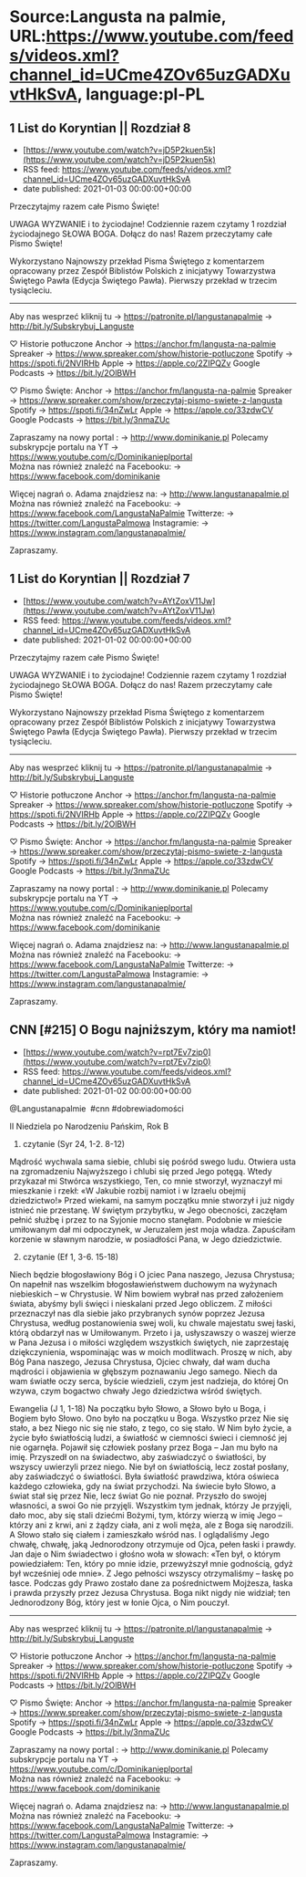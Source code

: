 # Source:Langusta na palmie, URL:https://www.youtube.com/feeds/videos.xml?channel_id=UCme4ZOv65uzGADXuvtHkSvA, language:pl-PL

## 1 List do Koryntian || Rozdział 8
 - [https://www.youtube.com/watch?v=jD5P2kuen5k](https://www.youtube.com/watch?v=jD5P2kuen5k)
 - RSS feed: https://www.youtube.com/feeds/videos.xml?channel_id=UCme4ZOv65uzGADXuvtHkSvA
 - date published: 2021-01-03 00:00:00+00:00

Przeczytajmy razem całe Pismo Święte! 
 
UWAGA WYZWANIE i to życiodajne!
Codziennie razem czytamy 1 rozdział życiodajnego SŁOWA BOGA. 
Dołącz do nas! Razem przeczytamy całe Pismo Święte!

Wykorzystano Najnowszy przekład Pisma Świętego z komentarzem opracowany przez Zespół Biblistów Polskich z inicjatywy Towarzystwa Świętego Pawła (Edycja Świętego Pawła). Pierwszy przekład w trzecim tysiącleciu.
________________________________________

Aby nas wesprzeć kliknij tu 
→ https://patronite.pl/langustanapalmie
→ http://bit.ly/Subskrybuj_Languste

♡ Historie potłuczone
Anchor → https://anchor.fm/langusta-na-palmie
Spreaker → https://www.spreaker.com/show/historie-potluczone
Spotify → https://spoti.fi/2NVIRHb
Apple → https://apple.co/2ZIPQZv
Google Podcasts → https://bit.ly/2OlBWH

♡  Pismo Święte: 
Anchor → https://anchor.fm/langusta-na-palmie
Spreaker → https://www.spreaker.com/show/przeczytaj-pismo-swiete-z-langusta
Spotify →  https://spoti.fi/34nZwLr
Apple →  https://apple.co/33zdwCV
Google Podcasts → https://bit.ly/3nmaZUc

Zapraszamy na nowy portal :
→ http://www.dominikanie.pl
Polecamy subskrypcje portalu na YT
→ https://www.youtube.com/c/Dominikanieplportal  
Można nas również znaleźć na Facebooku: 
→ https://www.facebook.com/dominikanie

Więcej nagrań o. Adama znajdziesz na: 
→ http://www.langustanapalmie.pl
Można nas również znaleźć na Facebooku: 
→ https://www.facebook.com/LangustaNaPalmie
Twitterze: 
→ https://twitter.com/LangustaPalmowa
Instagramie: 
→ https://www.instagram.com/langustanapalmie/

Zapraszamy.

## 1 List do Koryntian || Rozdział 7
 - [https://www.youtube.com/watch?v=AYtZoxV11Jw](https://www.youtube.com/watch?v=AYtZoxV11Jw)
 - RSS feed: https://www.youtube.com/feeds/videos.xml?channel_id=UCme4ZOv65uzGADXuvtHkSvA
 - date published: 2021-01-02 00:00:00+00:00

Przeczytajmy razem całe Pismo Święte! 
 
UWAGA WYZWANIE i to życiodajne!
Codziennie razem czytamy 1 rozdział życiodajnego SŁOWA BOGA. 
Dołącz do nas! Razem przeczytamy całe Pismo Święte!

Wykorzystano Najnowszy przekład Pisma Świętego z komentarzem opracowany przez Zespół Biblistów Polskich z inicjatywy Towarzystwa Świętego Pawła (Edycja Świętego Pawła). Pierwszy przekład w trzecim tysiącleciu.
________________________________________

Aby nas wesprzeć kliknij tu 
→ https://patronite.pl/langustanapalmie
→ http://bit.ly/Subskrybuj_Languste

♡ Historie potłuczone
Anchor → https://anchor.fm/langusta-na-palmie
Spreaker → https://www.spreaker.com/show/historie-potluczone
Spotify → https://spoti.fi/2NVIRHb
Apple → https://apple.co/2ZIPQZv
Google Podcasts → https://bit.ly/2OlBWH

♡  Pismo Święte: 
Anchor → https://anchor.fm/langusta-na-palmie
Spreaker → https://www.spreaker.com/show/przeczytaj-pismo-swiete-z-langusta
Spotify →  https://spoti.fi/34nZwLr
Apple →  https://apple.co/33zdwCV
Google Podcasts → https://bit.ly/3nmaZUc

Zapraszamy na nowy portal :
→ http://www.dominikanie.pl
Polecamy subskrypcje portalu na YT
→ https://www.youtube.com/c/Dominikanieplportal  
Można nas również znaleźć na Facebooku: 
→ https://www.facebook.com/dominikanie

Więcej nagrań o. Adama znajdziesz na: 
→ http://www.langustanapalmie.pl
Można nas również znaleźć na Facebooku: 
→ https://www.facebook.com/LangustaNaPalmie
Twitterze: 
→ https://twitter.com/LangustaPalmowa
Instagramie: 
→ https://www.instagram.com/langustanapalmie/

Zapraszamy.

## CNN [#215] O Bogu najniższym, który ma namiot!
 - [https://www.youtube.com/watch?v=rpt7Ev7zip0](https://www.youtube.com/watch?v=rpt7Ev7zip0)
 - RSS feed: https://www.youtube.com/feeds/videos.xml?channel_id=UCme4ZOv65uzGADXuvtHkSvA
 - date published: 2021-01-02 00:00:00+00:00

@Langustanapalmie ​  #cnn #dobrewiadomości

II Niedziela po Narodzeniu Pańskim, Rok B

1. czytanie (Syr 24, 1-2. 8-12)

Mądrość wychwala sama siebie, chlubi się pośród swego ludu. Otwiera usta na zgromadzeniu Najwyższego i chlubi się przed Jego potęgą.
Wtedy przykazał mi Stwórca wszystkiego, Ten, co mnie stworzył, wyznaczył mi mieszkanie i rzekł: «W Jakubie rozbij namiot i w Izraelu obejmij dziedzictwo!»
Przed wiekami, na samym początku mnie stworzył i już nigdy istnieć nie przestanę.
W świętym przybytku, w Jego obecności, zaczęłam pełnić służbę i przez to na Syjonie mocno stanęłam. Podobnie w mieście umiłowanym dał mi odpoczynek, w Jeruzalem jest moja władza.
Zapuściłam korzenie w sławnym narodzie, w posiadłości Pana, w Jego dziedzictwie.

2. czytanie (Ef 1, 3-6. 15-18)

Niech będzie błogosławiony Bóg i O jciec Pana naszego, Jezusa Chrystusa; On napełnił nas wszelkim błogosławieństwem duchowym na wyżynach niebieskich – w Chrystusie. W Nim bowiem wybrał nas przed założeniem świata, abyśmy byli święci i nieskalani przed Jego obliczem. Z miłości przeznaczył nas dla siebie jako przybranych synów poprzez Jezusa Chrystusa, według postanowienia swej woli, ku chwale majestatu swej łaski, którą obdarzył nas w Umiłowanym.
Przeto i ja, usłyszawszy o waszej wierze w Pana Jezusa i o miłości względem wszystkich świętych, nie zaprzestaję dziękczynienia, wspominając was w moich modlitwach. Proszę w nich, aby Bóg Pana naszego, Jezusa Chrystusa, Ojciec chwały, dał wam ducha mądrości i objawienia w głębszym poznawaniu Jego samego. Niech da wam światłe oczy serca, byście wiedzieli, czym jest nadzieja, do której On wzywa, czym bogactwo chwały Jego dziedzictwa wśród świętych.

Ewangelia (J 1, 1-18)
Na początku było Słowo, a Słowo było u Boga, i Bogiem było Słowo. Ono było na początku u Boga. Wszystko przez Nie się stało, a bez Niego nic się nie stało, z tego, co się stało.
W Nim było życie, a życie było światłością ludzi, a światłość w ciemności świeci i ciemność jej nie ogarnęła. Pojawił się człowiek posłany przez Boga – Jan mu było na imię. Przyszedł on na świadectwo, aby zaświadczyć o światłości, by wszyscy uwierzyli przez niego. Nie był on światłością, lecz został posłany, aby zaświadczyć o światłości. Była światłość prawdziwa, która oświeca każdego człowieka, gdy na świat przychodzi. Na świecie było Słowo, a świat stał się przez Nie, lecz świat Go nie poznał. Przyszło do swojej własności, a swoi Go nie przyjęli. Wszystkim tym jednak, którzy Je przyjęli, dało moc, aby się stali dziećmi Bożymi, tym, którzy wierzą w imię Jego – którzy ani z krwi, ani z żądzy ciała, ani z woli męża, ale z Boga się narodzili.
A Słowo stało się ciałem i zamieszkało wśród nas. I oglądaliśmy Jego chwałę, chwałę, jaką Jednorodzony otrzymuje od Ojca, pełen łaski i prawdy. Jan daje o Nim świadectwo i głośno woła w słowach: «Ten był, o którym powiedziałem: Ten, który po mnie idzie, przewyższył mnie godnością, gdyż był wcześniej ode mnie». Z Jego pełności wszyscy otrzymaliśmy – łaskę po łasce. Podczas gdy Prawo zostało dane za pośrednictwem Mojżesza, łaska i prawda przyszły przez Jezusa Chrystusa. Boga nikt nigdy nie widział; ten Jednorodzony Bóg, który jest w łonie Ojca, o Nim pouczył.
________________________________________

Aby nas wesprzeć kliknij tu 
→ https://patronite.pl/langustanapalmie
→ http://bit.ly/Subskrybuj_Languste

♡ Historie potłuczone
Anchor → https://anchor.fm/langusta-na-palmie
Spreaker → https://www.spreaker.com/show/historie-potluczone
Spotify → https://spoti.fi/2NVIRHb
Apple → https://apple.co/2ZIPQZv
Google Podcasts → https://bit.ly/2OlBWH

♡  Pismo Święte: 
Anchor → https://anchor.fm/langusta-na-palmie
Spreaker → https://www.spreaker.com/show/przeczytaj-pismo-swiete-z-langusta
Spotify →  https://spoti.fi/34nZwLr
Apple →  https://apple.co/33zdwCV
Google Podcasts → https://bit.ly/3nmaZUc

Zapraszamy na nowy portal :
→ http://www.dominikanie.pl
Polecamy subskrypcje portalu na YT
→ https://www.youtube.com/c/Dominikanieplportal  
Można nas również znaleźć na Facebooku: 
→ https://www.facebook.com/dominikanie

Więcej nagrań o. Adama znajdziesz na: 
→ http://www.langustanapalmie.pl
Można nas również znaleźć na Facebooku: 
→ https://www.facebook.com/LangustaNaPalmie
Twitterze: 
→ https://twitter.com/LangustaPalmowa
Instagramie: 
→ https://www.instagram.com/langustanapalmie/

Zapraszamy.


